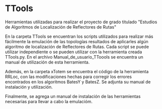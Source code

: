 # TTools
Herramientas utilizadas para realizar el proyecto de grado titulado "Estudios de Algoritmos de Localización de Reflectores de Rutas"


En la carpeta TTools se encuentran los scripts utilizados para realizar más fácilmente la emulación de las topologías resultados de aplicarles algún algoritmo de localización de Reflectores de Rutas. Cada script se puede utilizar independiente o se pueden utilizar con la herramienta creada TTools.py. En el archivo Manual_de_usuario_TToools se encuentra un manual de utilización de esta herramienta.

Además, en la carpeta xTotem se encuentra el código de la herramienta RRLoc, con las modificaciones hechas para corregir los errores encontrados en los algoritmos BatesY y BatesZ. Se adjunta su manual de instalación y utilización.

Finalmente, se agrega un manual de instalación de las herramientas necesarias para llevar a cabo la emulacióm.

